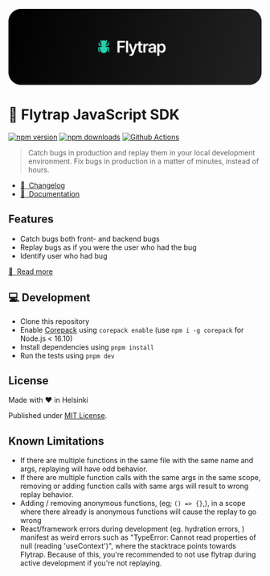 <p align="center">
	<img src="https://github.com/useflytrap/flytrap-js/raw/main/docs/flytrap-banner.png" />
</p>

# 🐛 Flytrap JavaScript SDK

[![npm version][npm-version-src]][npm-href]
[![npm downloads][npm-downloads-src]][npm-href]
[![Github Actions][github-actions-src]][github-actions-href]

> Catch bugs in production and replay them in your local development environment. Fix bugs in production in a matter of minutes, instead of hours.

- [🐛 &nbsp;Changelog](https://www.useflytrap.com/changelog)
- [📖 &nbsp;Documentation](https://docs.useflytrap.com)

## Features

- Catch bugs both front- and backend bugs
- Replay bugs as if you were the user who had the bug
- Identify user who had bug

[📖 &nbsp;Read more](https://docs.useflytrap.com/features)

## 💻 Development

- Clone this repository
- Enable [Corepack](https://github.com/nodejs/corepack) using `corepack enable` (use `npm i -g corepack` for Node.js < 16.10)
- Install dependencies using `pnpm install`
- Run the tests using `pnpm dev`

## License

Made with ❤️ in Helsinki

Published under [MIT License](./LICENSE).

## Known Limitations

- If there are multiple functions in the same file with the same name and args, replaying will have
  odd behavior.
- If there are multiple function calls with the same args in the same scope, removing or adding function calls with same args will result to wrong replay behavior.
- Adding / removing anonymous functions, (eg; `() => {}`,), in a scope where there already is anonymous functions will cause the replay to go wrong
- React/framework errors during development (eg. hydration errors, ) manifest as weird errors such as "TypeError: Cannot read properties of null (reading 'useContext')", where the stacktrace points towards Flytrap. Because of this, you're recommended to
  not use flytrap during active development if you're not replaying.

<!-- Links -->

[npm-href]: https://npmjs.com/package/useflytrap
[github-actions-href]: https://github.com/useflytrap/flytrap/actions/workflows/ci.yml

<!-- Badges -->

[npm-version-src]: https://badgen.net/npm/v/useflytrap?color=black
[npm-downloads-src]: https://badgen.net/npm/dw/useflytrap?color=black
[prettier-src]: https://badgen.net/badge/style/prettier/black?icon=github
[github-actions-src]: https://github.com/useflytrap/flytrap/actions/workflows/ci.yml/badge.svg

